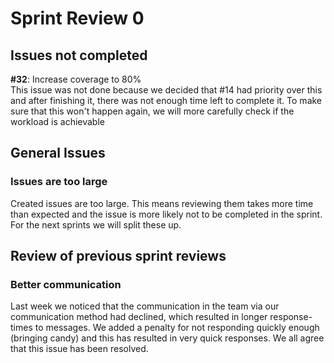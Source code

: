 #  Sprint Review 0

## Issues not completed

__#32__: Increase coverage to 80%  
This issue was not done because we decided that #14 had priority over this and after finishing it, there was not enough time left to complete it.
To make sure that this won't happen again, we will more carefully check if the workload is achievable

## General Issues

### Issues are too large
Created issues are too large. This means reviewing them takes more time than expected and the issue is more likely not to be completed in the sprint. For the next sprints we will split these up.

## Review of previous sprint reviews

### Better communication

Last week we noticed that the communication in the team via our communication method had declined, which resulted in longer response-times to messages. We added a penalty for not responding quickly enough (bringing candy) and this has resulted in very quick responses. We all agree that this issue has been resolved.
